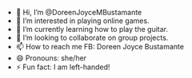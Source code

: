 - 👋 Hi, I’m @DoreenJoyceMBustamante
- 👀 I’m interested in playing online games.
- 🌱 I’m currently learning how to play the guitar.
- 💞️ I’m looking to collaborate on group projects.
- 📫 How to reach me FB: Doreen Joyce Bustamante
- 😄 Pronouns: she/her
- ⚡ Fun fact: I am left-handed!

<!---
DoreenJoyceMBustamante/DoreenJoyceMBustamante is a ✨ special ✨ repository because its `README.md` (this file) appears on your GitHub profile.
You can click the Preview link to take a look at your changes.
--->
